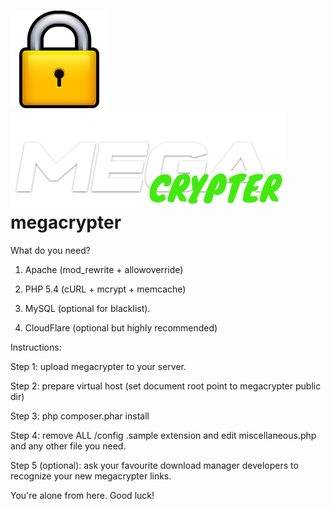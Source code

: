 ![Alt text](/public/images/lock.png?raw=true "MC logo")![Alt text](/public/images/logo.png?raw=true "MC logo")
megacrypter
===========

What do you need?

1) Apache (mod_rewrite + allowoverride)

2) PHP 5.4 (cURL + mcrypt + memcache)

3) MySQL (optional for blacklist).

4) CloudFlare (optional but highly recommended)

Instructions:

Step 1: upload megacrypter to your server.

Step 2: prepare virtual host (set document root point to megacrypter public dir)

Step 3: php composer.phar install

Step 4: remove ALL /config .sample extension and edit miscellaneous.php and any other file you need.

Step 5 (optional): ask your favourite download manager developers to recognize your new megacrypter links.

You're alone from here. Good luck!
